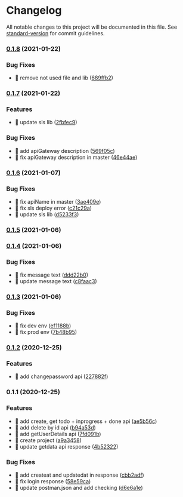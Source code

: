 # Changelog

All notable changes to this project will be documented in this file. See [standard-version](https://github.com/conventional-changelog/standard-version) for commit guidelines.

### [0.1.8](https://github.com/yeukfei02/trello-clone-api/compare/v0.1.7...v0.1.8) (2021-01-22)


### Bug Fixes

* 🐛 remove not used file and lib ([689ffb2](https://github.com/yeukfei02/trello-clone-api/commit/689ffb2f72b82de309d90a7d5cc807a10838ce52))

### [0.1.7](https://github.com/yeukfei02/trello-clone-api/compare/v0.1.6...v0.1.7) (2021-01-22)


### Features

* 🎸 update sls lib ([2fbfec9](https://github.com/yeukfei02/trello-clone-api/commit/2fbfec9b4ae8a5cf24417d52cf18fb926764ab48))


### Bug Fixes

* 🐛 add apiGateway description ([569f05c](https://github.com/yeukfei02/trello-clone-api/commit/569f05c5f04465b5856fa660148afe1656f51404))
* 🐛 fix apiGateway description in master ([46e44ae](https://github.com/yeukfei02/trello-clone-api/commit/46e44ae1c9bf7b6fa45fdead1a3e83a3e0d2910e))

### [0.1.6](https://github.com/yeukfei02/trello-clone-api/compare/v0.1.5...v0.1.6) (2021-01-07)


### Bug Fixes

* 🐛 fix apiName in master ([3ae409e](https://github.com/yeukfei02/trello-clone-api/commit/3ae409e239126a0c4d606650e7e3c3322f181db5))
* 🐛 fix sls deploy error ([c21c29a](https://github.com/yeukfei02/trello-clone-api/commit/c21c29a3b583a2ef25e870c24b4484708302a3ee))
* 🐛 update sls lib ([d5233f3](https://github.com/yeukfei02/trello-clone-api/commit/d5233f392d6de8f68ade9ef364c5488b56359753))

### [0.1.5](https://github.com/yeukfei02/trello-clone-api/compare/v0.1.4...v0.1.5) (2021-01-06)

### [0.1.4](https://github.com/yeukfei02/trello-clone-api/compare/v0.1.3...v0.1.4) (2021-01-06)


### Bug Fixes

* 🐛 fix message text ([ddd22b0](https://github.com/yeukfei02/trello-clone-api/commit/ddd22b003dc1e89b4fb178a8b19e317901044bdb))
* 🐛 update message text ([c8faac3](https://github.com/yeukfei02/trello-clone-api/commit/c8faac332604ab71ea410228a8adf75747b4fe1b))

### [0.1.3](https://github.com/yeukfei02/trello-clone-api/compare/v0.1.2...v0.1.3) (2021-01-06)


### Bug Fixes

* 🐛 fix dev env ([ef1188b](https://github.com/yeukfei02/trello-clone-api/commit/ef1188b3aa8105872ea7f9857591937297869713))
* 🐛 fix prod env ([7b48b95](https://github.com/yeukfei02/trello-clone-api/commit/7b48b95ce3a71c35932a4438f59e36e5d11ff8b9))

### [0.1.2](https://github.com/yeukfei02/trello-clone-api/compare/v0.1.1...v0.1.2) (2020-12-25)


### Features

* 🎸 add changepassword api ([227882f](https://github.com/yeukfei02/trello-clone-api/commit/227882f2c88fb7cbb1d26e4f90f2fca6bd36d3ab))

### 0.1.1 (2020-12-25)


### Features

* 🎸 add create, get todo + inprogress + done api ([ae5b56c](https://github.com/yeukfei02/trello-clone-api/commit/ae5b56c93e928f661d086f78b386629f20c5ee9d))
* 🎸 add delete by id api ([b94a53d](https://github.com/yeukfei02/trello-clone-api/commit/b94a53d63d31a3947e0f6d214a9735984cdd64f5))
* 🎸 add getUserDetails api ([7fd091b](https://github.com/yeukfei02/trello-clone-api/commit/7fd091b0675c0e32a05402d40d10831b8b3b7b7b))
* 🎸 create project ([a9a3458](https://github.com/yeukfei02/trello-clone-api/commit/a9a345875fd0de8a4fd2c71e699e7371d84e26be))
* 🎸 update getdata api response ([4b52322](https://github.com/yeukfei02/trello-clone-api/commit/4b5232240766a8a8e812621c434ec18a8a0a6baa))


### Bug Fixes

* 🐛 add createat and updatedat in response ([cbb2adf](https://github.com/yeukfei02/trello-clone-api/commit/cbb2adfcc53263c8e73ba91c849d0346c2e54203))
* 🐛 fix login response ([58e59ca](https://github.com/yeukfei02/trello-clone-api/commit/58e59ca07823f8190fa9d35f04fc4aacfdff3981))
* 🐛 update postman.json and add checking ([d6e6a1e](https://github.com/yeukfei02/trello-clone-api/commit/d6e6a1e665b4386bb6641cde2af12581fd7faf88))
